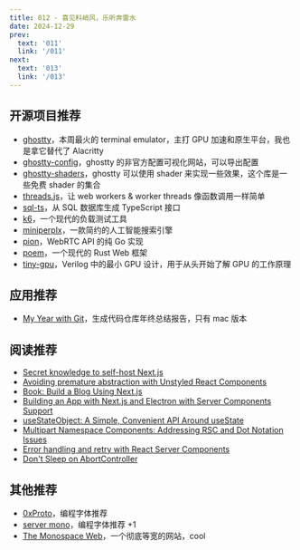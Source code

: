 ```yaml
---
title: 012 - 喜见料峭风，乐听奔雷水
date: 2024-12-29
prev:
  text: '011'
  link: '/011'
next:
  text: '013'
  link: '/013'
---
```


## 开源项目推荐

- [ghostty](https://github.com/ghostty-org/ghostty)，本周最火的 terminal emulator，主打 GPU 加速和原生平台，我也是拿它替代了 Alacritty
- [ghostty-config](https://github.com/zerebos/ghostty-config)，ghostty 的非官方配置可视化网站，可以导出配置
- [ghostty-shaders](https://github.com/m-ahdal/ghostty-shaders)，ghostty 可以使用 shader 来实现一些效果，这个库是一些免费 shader 的集合
- [threads.js](https://github.com/andywer/threads.js)，让 web workers & worker threads 像函数调用一样简单
- [sql-ts](https://github.com/rmp135/sql-ts)，从 SQL 数据库生成 TypeScript 接口
- [k6](https://github.com/grafana/k6)，一个现代的负载测试工具
- [miniperplx](https://github.com/zaidmukaddam/miniperplx)，一款简约的人工智能搜索引擎
- [pion](https://github.com/pion/webrtc)，WebRTC API 的纯 Go 实现
- [poem](https://github.com/poem-web/poem)，一个现代的 Rust Web 框架
- [tiny-gpu](https://github.com/adam-maj/tiny-gpu)，Verilog 中的最小 GPU 设计，用于从头开始了解 GPU 的工作原理

## 应用推荐

- [My Year with Git](https://github.com/Lakr233/myyearwithgit)，生成代码仓库年终总结报告，只有 mac 版本

## 阅读推荐

- [Secret knowledge to self-host Next.js](https://www.flightcontrol.dev/blog/secret-knowledge-to-self-host-nextjs)
- [Avoiding premature abstraction with Unstyled React Components](https://buildui.com/posts/avoiding-premature-abstraction-with-unstyled-react-components)
- [Book: Build a Blog Using Next.js](https://didoesdigital.com/project/nextjs-blog-book)
- [Building an App with Next.js and Electron with Server Components Support](https://www.saybackend.com/blog/03-electron-nextjs-ssr)
- [useStateObject: A Simple, Convenient API Around useState](https://www.jameskerr.blog/posts/use-state-object)
- [Multipart Namespace Components: Addressing RSC and Dot Notation Issues](https://ivicabatinic.from.hr/posts/multipart-namespace-components-addressing-rsc-and-dot-notation-issues)
- [Error handling and retry with React Server Components](https://edspencer.net/2024/7/16/errors-and-retry-with-react-server-components)
- [Don't Sleep on AbortController](https://kettanaito.com/blog/dont-sleep-on-abort-controller)

## 其他推荐

- [0xProto](https://github.com/0xType/0xProto)，编程字体推荐
- [server mono](https://github.com/internet-development/www-server-mono)，编程字体推荐 +1
- [The Monospace Web](https://github.com/owickstrom/the-monospace-web)，一个彻底等宽的网站，cool
